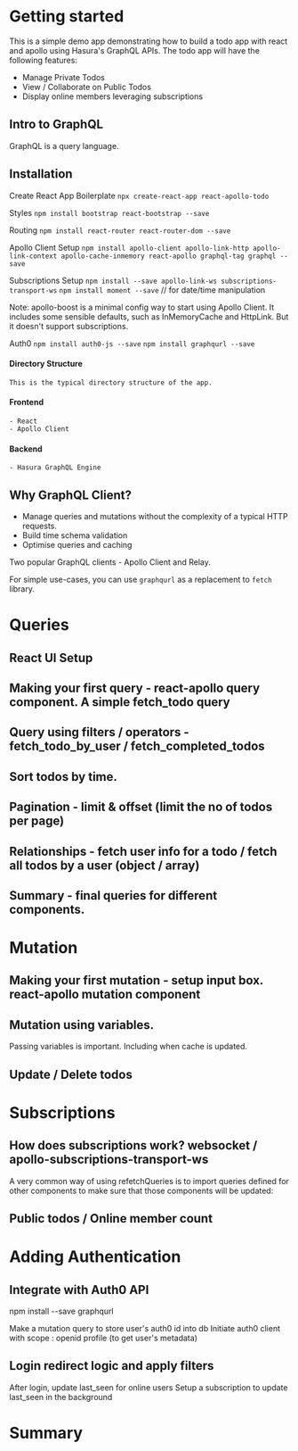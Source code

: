 # Getting started

This is a simple demo app demonstrating how to build a todo app with react and apollo using Hasura's GraphQL APIs. The todo app will have the following features:
- Manage Private Todos
- View / Collaborate on Public Todos
- Display online members leveraging subscriptions

## Intro to GraphQL

GraphQL is a query language.

## Installation

  Create React App Boilerplate
  `npx create-react-app react-apollo-todo`

  Styles
  `npm install bootstrap react-bootstrap --save`

  Routing
  `npm install react-router react-router-dom --save`

  Apollo Client Setup
  `npm install apollo-client apollo-link-http apollo-link-context apollo-cache-inmemory react-apollo graphql-tag graphql --save`

  Subscriptions Setup
  `npm install --save apollo-link-ws subscriptions-transport-ws`
  `npm install moment --save` // for date/time manipulation

  Note: apollo-boost is a minimal config way to start using Apollo Client. It includes some sensible defaults, such as InMemoryCache and HttpLink. But it doesn't support subscriptions.

  Auth0
  `npm install auth0-js --save`
  `npm install graphqurl --save`

  <insert-gif>

  #### Directory Structure
    This is the typical directory structure of the app.

  #### Frontend
    - React
    - Apollo Client

  #### Backend
    - Hasura GraphQL Engine

## Why GraphQL Client?

- Manage queries and mutations without the complexity of a typical HTTP requests.
- Build time schema validation
- Optimise queries and caching

Two popular GraphQL clients - Apollo Client and Relay.

For simple use-cases, you can use `graphqurl` as a replacement to `fetch` library.

# Queries

## React UI Setup

## Making your first query - react-apollo query component. A simple fetch_todo query

## Query using filters / operators - fetch_todo_by_user / fetch_completed_todos

## Sort todos by time.

## Pagination - limit & offset (limit the no of todos per page)

## Relationships - fetch user info for a todo / fetch all todos by a user (object / array)

## Summary - final queries for different components.

# Mutation

## Making your first mutation - setup input box. react-apollo mutation component

## Mutation using variables.

Passing variables is important. Including when cache is updated.

## Update / Delete todos

# Subscriptions

## How does subscriptions work? websocket / apollo-subscriptions-transport-ws

A very common way of using refetchQueries is to import queries defined for other components to make sure that those components will be updated:

## Public todos / Online member count

# Adding Authentication

## Integrate with Auth0 API

npm install --save graphqurl

Make a mutation query to store user's auth0 id into db
Initiate auth0 client with scope : openid profile (to get user's metadata)

## Login redirect logic and apply filters

After login, update last_seen for online users
Setup a subscription to update last_seen in the background

# Summary



